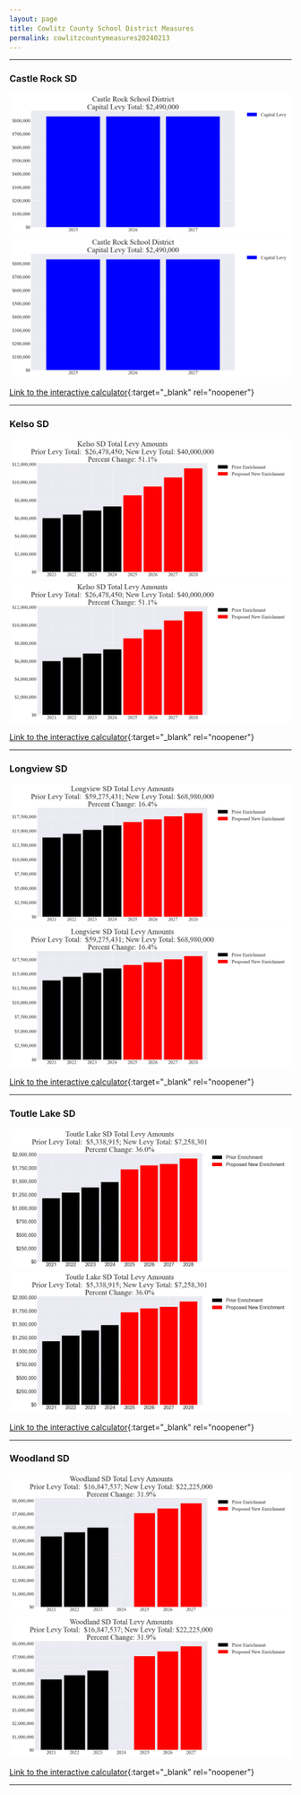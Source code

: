 ```yaml
---
layout: page
title: Cowlitz County School District Measures
permalink: cowlitzcountymeasures20240213
---
```


___

### Castle Rock SD

![Castle Rock SD capital levy totals chart](pagesManual/LeviesReport/20240213/CastleRockCapital.png "Castle Rock SD capital levy totals chart")
![Castle Rock SD capital levy example parcel chart](pagesManual/LeviesReport/20240213/CastleRockCapital.png "Castle Rock SD capital  example parcel chart")

[Link to the interactive calculator](calculator_castle_rock_capital_20240213_enhanced){:target="_blank" rel="noopener"}

___

### Kelso SD

![Kelso SD enrichment levy totals chart](pagesManual/LeviesReport/20240213/KelsoEnrichment.png "Kelso SD enrichment levy totals chart")
![Kelso SD enrichment levy example parcel chart](pagesManual/LeviesReport/20240213/KelsoEnrichment.png "Kelso SD enrichment  example parcel chart")

[Link to the interactive calculator](calculator_kelso_enrichment_20240213_enhanced){:target="_blank" rel="noopener"}

___

### Longview SD

![Longview SD enrichment levy totals chart](pagesManual/LeviesReport/20240213/LongviewEnrichment.png "Longview SD enrichment levy totals chart")
![Longview SD enrichment levy example parcel chart](pagesManual/LeviesReport/20240213/LongviewEnrichment.png "Longview SD enrichment  example parcel chart")

[Link to the interactive calculator](calculator_longview_enrichment_20240213_enhanced){:target="_blank" rel="noopener"}

___

### Toutle Lake SD

![Toutle Lake SD enrichment levy totals chart](pagesManual/LeviesReport/20240213/ToutleLakeEnrichment.png "Toutle Lake SD enrichment levy totals chart")
![Toutle Lake SD enrichment levy example parcel chart](pagesManual/LeviesReport/20240213/ToutleLakeEnrichment.png "Toutle Lake SD enrichment  example parcel chart")

[Link to the interactive calculator](calculator_toutle_lake_enrichment_20240213_enhanced){:target="_blank" rel="noopener"}

___

### Woodland SD

![Woodland SD enrichment levy totals chart](pagesManual/LeviesReport/20240213/WoodlandEnrichment.png "Woodland SD enrichment levy totals chart")
![Woodland SD enrichment levy example parcel chart](pagesManual/LeviesReport/20240213/WoodlandEnrichment.png "Woodland SD enrichment  example parcel chart")

[Link to the interactive calculator](calculator_woodland_enrichment_20240213_enhanced){:target="_blank" rel="noopener"}

___

